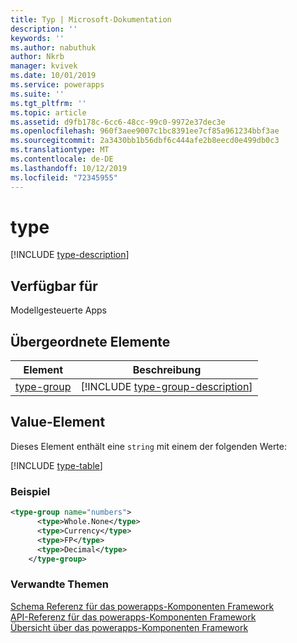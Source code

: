 ```yaml
---
title: Typ | Microsoft-Dokumentation
description: ''
keywords: ''
ms.author: nabuthuk
author: Nkrb
manager: kvivek
ms.date: 10/01/2019
ms.service: powerapps
ms.suite: ''
ms.tgt_pltfrm: ''
ms.topic: article
ms.assetid: d9fb178c-6cc6-48cc-99c0-9972e37dec3e
ms.openlocfilehash: 960f3aee9007c1bc8391ee7cf85a961234bbf3ae
ms.sourcegitcommit: 2a3430bb1b56dbf6c444afe2b8eecd0e499db0c3
ms.translationtype: MT
ms.contentlocale: de-DE
ms.lasthandoff: 10/12/2019
ms.locfileid: "72345955"
---
```

# <a name="type"></a>type

[!INCLUDE [type-description](includes/type-description.md)]

## <a name="available-for"></a>Verfügbar für

Modellgesteuerte Apps

## <a name="parent-elements"></a>Übergeordnete Elemente

|Element|Beschreibung|
|--|--|
|[type-group](type-group.md)|[!INCLUDE [type-group-description](includes/type-group-description.md)]|

## <a name="value-element"></a>Value-Element

Dieses Element enthält eine `string` mit einem der folgenden Werte:

[!INCLUDE [type-table](includes/type-table.md)]

### <a name="example"></a>Beispiel

```XML
<type-group name="numbers">
      <type>Whole.None</type>
      <type>Currency</type>
      <type>FP</type>
      <type>Decimal</type>
    </type-group>
```

### <a name="related-topics"></a>Verwandte Themen

[Schema Referenz für das powerapps-Komponenten Framework](index.md)<br/>
[API-Referenz für das powerapps-Komponenten Framework](../reference/index.md)<br/>
[Übersicht über das powerapps-Komponenten Framework](../overview.md)